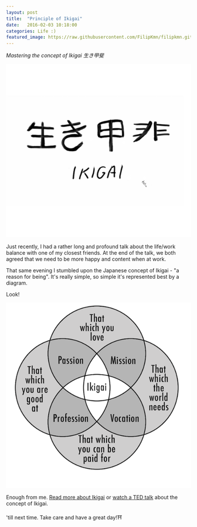 ```yaml
---
layout: post
title:  "Principle of Ikigai"
date:   2016-02-03 10:18:00
categories: Life :)
featured_image: https://raw.githubusercontent.com/FilipKmn/filipkmn.github.io/master/assets/images/ikigai/ikigai1.png
---
```


*Mastering the concept of Ikigai 生き甲斐*

![Ikigai drawn](https://github.com/FilipKmn/filipkmn.github.io/blob/master/assets/images/ikigai/ikigai1.png?raw=true)

Just recently, I had a rather long and profound talk about the life/work balance with one of my closest friends. At the end of the talk, we both agreed that we need to be more happy and content when at work.

That same evening I stumbled upon the Japanese concept of Ikigai - "a reason for being". It's really simple, so simple it's represented best by a diagram.

Look!

![Ikigai diagram](https://github.com/FilipKmn/filipkmn.github.io/blob/master/assets/images/ikigai/ikigai.png?raw=true)

Enough from me. [Read more about Ikigai](https://en.wikipedia.org/wiki/Ikigai) or [watch a TED talk](https://www.ted.com/talks/dan_buettner_how_to_live_to_be_100?language=en) about the concept of Ikigai.

'till next time.
Take care and have a great day!⛩
